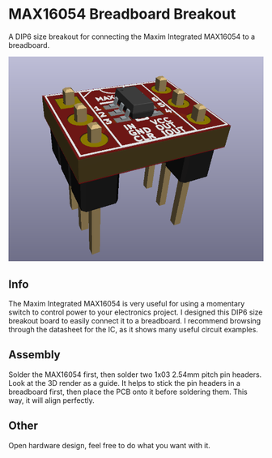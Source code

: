 # MAX16054 Breadboard Breakout
A DIP6 size breakout for connecting the Maxim Integrated MAX16054 to a breadboard.

![pic](pic.png)

## Info
The Maxim Integrated MAX16054 is very useful for using a momentary switch to control power to your electronics project. I designed this DIP6 size breakout board to easily connect it to a breadboard. I recommend browsing through the datasheet for the IC, as it shows many useful circuit examples. 

## Assembly
Solder the MAX16054 first, then solder two 1x03 2.54mm pitch pin headers. Look at the 3D render as a guide. It helps to stick the pin headers in a breadboard first, then place the PCB onto it before soldering them. This way, it will align perfectly.

## Other
Open hardware design, feel free to do what you want with it.
